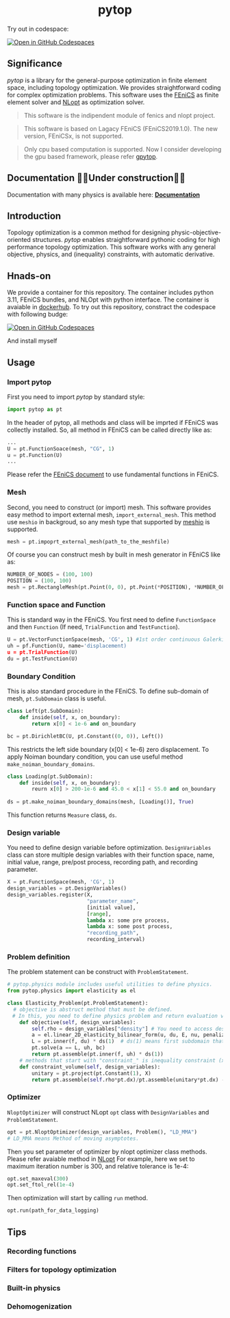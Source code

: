 <h1 align="center"><b>pytop</b></h1>

Try out in codespace:

<a href='https://codespaces.new/Naruki-Ichihara/pytop'><img src='https://github.com/codespaces/badge.svg' alt='Open in GitHub Codespaces' style='max-width: 100%;'></a>

## Significance

*pytop* is a library for the general-purpose optimization in finite element space, including topology optimization. We provides straightforward coding for complex optimization problems.
This software uses the [FEniCS](https://fenicsproject.org/) as finite element solver and [NLopt](https://github.com/stevengj/nlopt) as optimization solver.

> This software is the indipendent module of fenics and nlopt project.

> This software is based on Lagacy FEniCS (FEniCS2019.1.0). The new version, FEniCSx, is not supported.

> Only cpu based computation is supported. Now I consider developing the gpu based framework, please refer [gpytop](https://github.com/Naruki-Ichihara/gpytop).

## Documentation 🚧🚧Under construction🚧🚧
Documentation with many physics is available here:
<a href="https://naruki-ichihara.github.io/pytop_docs/"><strong>Documentation</strong></a>

## Introduction

Topology optimization is a common method for designing physic-objective-oriented structures. *pytop* enables straightforward pythonic coding for high performance
topology optimization. This software works with any general objective, physics, and (inequality) constraints, with automatic derivative.

## Hnads-on

We provide a container for this repository. The container includes python 3.11, FEniCS bundles, and NLOpt with python interface.
The container is avaiable in [dockerhub](https://hub.docker.com/repository/docker/ichiharanaruki/pytop/general).
To try out this repository, constract the codespace with following budge:

<a href='https://codespaces.new/Naruki-Ichihara/pytop'><img src='https://github.com/codespaces/badge.svg' alt='Open in GitHub Codespaces' style='max-width: 100%;'></a>

And install myself

## Usage
### Import pytop
First you need to import *pytop* by standard style:
```python
import pytop as pt
```
In the header of pytop, all methods and class will be imprted if FEniCS was collectly installed. So, all method in FEniCS can be called directly like as:
```python
...
U = pt.FunctionSoace(mesh, "CG", 1)
u = pt.Function(U)
...
```
Please refer the [FEniCS document](https://fenicsproject.org/) to use fundamental functions in FEniCS.
### Mesh
Second, you need to construct (or import) mesh. This software provides easy method to import external mesh, ```import_external_mesh```. This method use ```meshio``` in backgroud, so any mesh type that supported by [meshio](https://github.com/nschloe/meshio) is supported.
```python
mesh = pt.impoprt_external_mesh(path_to_the_meshfile)
```
Of course you can construct mesh by built in mesh generator in FEniCS like as:
```python
NUMBER_OF_NODES = (100, 100)
POSITION = (100, 100)
mesh = pt.RectangleMesh(pt.Point(0, 0), pt.Point(*POSITION), *NUMBER_OF_NODES)
```

### Function space and Function
This is standard way in the FEniCS. You first need to define `FunctionSpace` and then `Function` (If need, `TrialFunction` and `TestFunction`).
```python
U = pt.VectorFunctionSpace(mesh, 'CG', 1) #1st order continuous Galerkin vector space
uh = pf.Function(U, name='displacement)
u = pt.TrialFunction(U)
du = pt.TestFunction(U)
```

### Boundary Condition
This is also standard procedure in the FEniCS. To define sub-domain of mesh, `pt.SubDomain` class is useful.
```python
class Left(pt.SubDomain):
    def inside(self, x, on_boundary):
        return x[0] < 1e-6 and on_boundary

bc = pt.DirichletBC(U, pt.Constant((0, 0)), Left())
```
This restricts the left side boundary (x[0] < 1e-6) zero displacement.
To apply Noiman boundary condition, you can use useful method `make_noiman_boundary_domains`.
```python
class Loading(pt.SubDomain):
    def inside(self, x, on_boundary):
        reurn x[0] > 200-1e-6 and 45.0 < x[1] < 55.0 and on_boundary
    
ds = pt.make_noiman_boundary_domains(mesh, [Loading()], True)
```
This function returns `Measure` class, `ds`.

### Design variable
You need to define design variable before optimization. `DesignVariables` class can store multiple design variables with their function space, name, initial value, range, pre/post process, recording path, and recording parameter.
```python
X = pt.FunctionSpace(mesh, 'CG', 1)
design_variables = pt.DesignVariables()
design_variables.register(X,
                          "parameter_name",
                          [initial value],
                          [range],
                          lambda x: some pre process,
                          lambda x: some post process,
                          "recording_path",
                          recording_interval)
```
### Problem definition
The problem statement can be construct with `ProblemStatement`.
```python
# pytop.physics module includes useful utilities to define physics.
from pytop.physics import elasticity as el

class Elasticity_Problem(pt.ProblemStatement):
  # objective is abstruct method that must be defined.
　# In this, you need to define physics problem and return evaluation value.
    def objective(self, design_variables): 
        self.rho = design_variables["density"] # You need to access design variables through design_variables.
        a = el.linear_2D_elasticity_bilinear_form(u, du, E, nu, penalized_weight(self.rho, eps=1e-4)) # Bilinear form for 2D elastic problem
        L = pt.inner(f, du) * ds(1)  # ds(1) means first subdomain that defined by make_noiman_boundary_domains method.
        pt.solve(a == L, uh, bc)
        return pt.assemble(pt.inner(f, uh) * ds(1))
    # methods that start with "constraint_" is inequality constraint (x<=0).
    def constraint_volume(self, design_variables):
        unitary = pt.project(pt.Constant(1), X)
        return pt.assemble(self.rho*pt.dx)/pt.assemble(unitary*pt.dx) - TARGET_DENSITY
```

### Optimizer
`NloptOptimizer` will construct NLopt `opt` class with `DesignVariables` and `ProblemStatement`. 
```python
opt = pt.NloptOptimizer(design_variables, Problem(), "LD_MMA")
# LD_MMA means Method of moving asymptotes.
```
Then you set parameter of optimizer by nlopt optimizer class methods.
Please refer avaiable method in [NLopt](https://nlopt.readthedocs.io/en/latest/NLopt_Python_Reference/)
For example, here we set to maximum iteration number is 300, and relative tolerance is 1e-4:
```python
opt.set_maxeval(300)
opt.set_ftol_rel(1e-4)
```
Then optimization will start by calling `run` method.
```python
opt.run(path_for_data_logging)
```
## Tips
### Recording functions
### Filters for topology optimization
### Built-in physics
### Dehomogenization
